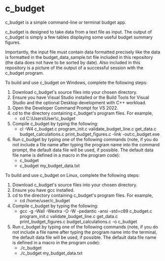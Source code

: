 # c_budget
c_budget is a simple command-line or terminal budget app.

c_budget is designed to take data from a text file as input. The output of c_budget is simply a few tables displaying some useful budget summary figures.

Importantly, the input file must contain data formatted precisely like the data is formatted in the budget_data_sample.txt file included in this repository (the data does not have to be sorted by date). Also included in this repository is a picture of the output of a successful session with the c_budget program.

To build and use c_budget on Windows, complete the following steps:
1. Download c_budget's source files into your chosen directory.
2. Ensure you have Visual Studio installed or the Build Tools for Visual Studio and the optional Desktop development with C++ workload.
3. Open the Developer Command Prompt for VS 2022.
4. cd to the directory containing c_budget's program files. For example,
   -  cd C:\Users\User\c_budget
5. Compile c_budget by typing the following:
   -  cl -W4 c_budget.c program_init.c validate_budget_line.c get_data.c budget_calculations.c print_budget_figures.c -link -out:c_budget.exe
7. Run c_budget by typing one of the following commands (note, if you do not include a file name after typing the program name into the command prompt, the default data file will be used, if possible. The default data file name is defined in a macro in the program code):
   -  c_budget
   -  c_budget my_budget_data.txt

To build and use c_budget on Linux, complete the following steps:
1. Download c_budget's source files into your chosen directory.
2. Ensure you have gcc installed.
3. cd to the directory containing c_budget's program files. For example,
   -   cd /home/user/c_budget
4. Compile c_budget by typing the following:
   -   gcc -g -Wall -Wextra -O -W -pedantic -ansi -std=c89 c_budget.c program_init.c validate_budget_line.c get_data.c print_budget_figures.c budget_calculations.c -o c_budget
5. Run c_budget by typing one of the following commands (note, if you do not include a file name after typing the program name into the terminal, the default data file will be used, if possible. The default data file name is defined in a macro in the program code):
   -   ./c_budget
   -   ./c_budget my_budget_data.txt
